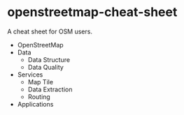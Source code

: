 # openstreetmap-cheat-sheet
A cheat sheet for OSM users.

- OpenStreetMap
- Data
  + Data Structure
  + Data Quality
- Services
  + Map Tile
  + Data Extraction
  + Routing 
- Applications